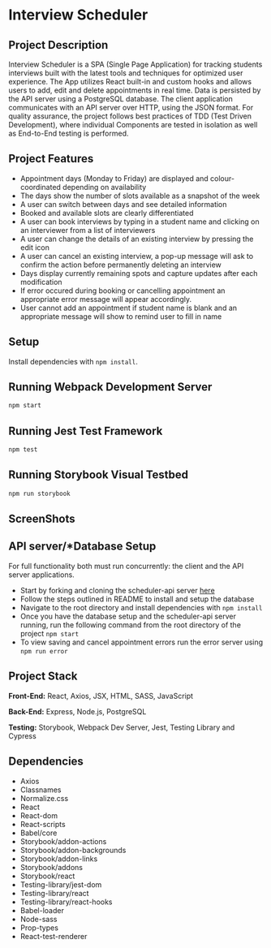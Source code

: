 # Interview Scheduler

## Project Description

Interview Scheduler is a SPA (Single Page Application) for tracking students interviews built with the latest tools and techniques for optimized user experience.
The App utilizes React built-in and custom hooks and allows users to add, edit and delete appointments in real time.
Data is persisted by the API server using a PostgreSQL database. The client application communicates with an API server over HTTP, using the JSON format.
For quality assurance, the project follows best practices of TDD (Test Driven Development), where individual Components are tested in isolation as well as End-to-End testing is performed.

## Project Features

- Appointment days (Monday to Friday) are displayed and colour-coordinated depending on availability
- The days show the number of slots available as a snapshot of the week
- A user can switch between days and see detailed information
- Booked and available slots are clearly differentiated
- A user can book interviews by typing in a student name and clicking on an interviewer from a list of interviewers
- A user can change the details of an existing interview by pressing the edit icon
- A user can cancel an existing interview, a pop-up message will ask to confirm the action before permanently deleting an interview
- Days display currently remaining spots and capture updates after each modification
- If error occured during booking or cancelling appointment an appropriate error message will appear accordingly.
- User cannot add an appointment if student name is blank and an appropriate message will show to remind user to fill in name

## Setup

Install dependencies with `npm install`.

## Running Webpack Development Server

```sh
npm start
```

## Running Jest Test Framework

```sh
npm test
```

## Running Storybook Visual Testbed

```sh
npm run storybook
```

## ScreenShots

## API server/\*Database Setup

For full functionality both must run concurrently: the client and the API server applications.

- Start by forking and cloning the scheduler-api server [here](https://github.com/lighthouse-labs/scheduler-api)
- Follow the steps outlined in README to install and setup the database
- Navigate to the root directory and install dependencies with `npm install`
- Once you have the database setup and the scheduler-api server running, run the following command from the root directory of the project `npm start`
- To view saving and cancel appointment errors run the error server using `npm run error`

## Project Stack

**Front-End:** React, Axios, JSX, HTML, SASS, JavaScript

**Back-End:** Express, Node.js, PostgreSQL

**Testing:** Storybook, Webpack Dev Server, Jest, Testing Library and Cypress

## Dependencies

- Axios
- Classnames
- Normalize.css
- React
- React-dom
- React-scripts
- Babel/core
- Storybook/addon-actions
- Storybook/addon-backgrounds
- Storybook/addon-links
- Storybook/addons
- Storybook/react
- Testing-library/jest-dom
- Testing-library/react
- Testing-library/react-hooks
- Babel-loader
- Node-sass
- Prop-types
- React-test-renderer
